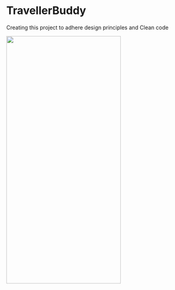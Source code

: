 # TravellerBuddy
Creating this project to adhere design principles and Clean code

<img src="https://github.com/prabagaranganesan/TravellerBuddy/assets/10757213/818eaa01-26df-4ae6-a717-3a84ab228dc3" width="300" height="650"/>
